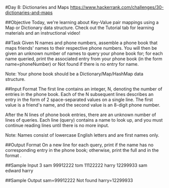 #Day 8: Dictionaries and Maps
https://www.hackerrank.com/challenges/30-dictionaries-and-maps

##Objective
Today, we're learning about Key-Value pair mappings using a Map or Dictionary data structure. Check out the Tutorial tab for learning materials and an instructional video!

##Task 
Given N names and phone numbers, assemble a phone book that maps friends' names to their respective phone numbers. You will then be given an unknown number of names to query your phone book for; for each name queried, print the associated entry from your phone book (in the form name=phoneNumber) or Not found if there is no entry for name.

Note: Your phone book should be a Dictionary/Map/HashMap data structure.

##Input Format
The first line contains an integer, N, denoting the number of entries in the phone book. 
Each of the N subsequent lines describes an entry in the form of 2 space-separated values on a single line. The first value is a friend's name, and the second value is an 8-digit phone number.

After the N lines of phone book entries, there are an unknown number of lines of queries. Each line (query) contains a name to look up, and you must continue reading lines until there is no more input.

Note: Names consist of lowercase English letters and are first names only.

##Output Format
On a new line for each query, print  if the name has no corresponding entry in the phone book; otherwise, print the full  and  in the format .

##Sample Input
3
sam 99912222
tom 11122222
harry 12299933
sam
edward
harry

##Sample Output
sam=99912222
Not found
harry=12299933